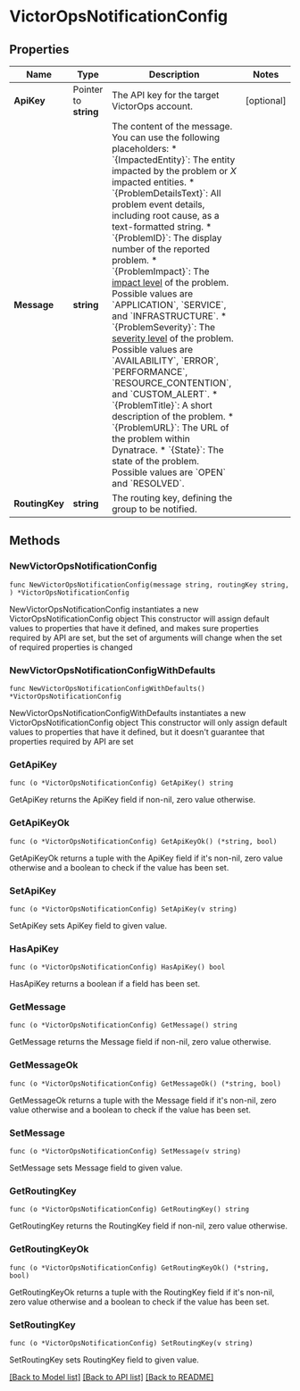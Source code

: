 # VictorOpsNotificationConfig

## Properties

Name | Type | Description | Notes
------------ | ------------- | ------------- | -------------
**ApiKey** | Pointer to **string** | The API key for the target VictorOps account. | [optional] 
**Message** | **string** | The content of the message.   You can use the following placeholders:  * &#x60;{ImpactedEntity}&#x60;: The entity impacted by the problem or *X* impacted entities.  * &#x60;{ProblemDetailsText}&#x60;: All problem event details, including root cause, as a text-formatted string.  * &#x60;{ProblemID}&#x60;: The display number of the reported problem.  * &#x60;{ProblemImpact}&#x60;: The [impact level](https://dt-url.net/klg3k4q) of the problem. Possible values are &#x60;APPLICATION&#x60;, &#x60;SERVICE&#x60;, and &#x60;INFRASTRUCTURE&#x60;.  * &#x60;{ProblemSeverity}&#x60;: The [severity level](https://dt-url.net/f1i3k5b) of the problem. Possible values are &#x60;AVAILABILITY&#x60;, &#x60;ERROR&#x60;, &#x60;PERFORMANCE&#x60;, &#x60;RESOURCE_CONTENTION&#x60;, and &#x60;CUSTOM_ALERT&#x60;.  * &#x60;{ProblemTitle}&#x60;: A short description of the problem.  * &#x60;{ProblemURL}&#x60;: The URL of the problem within Dynatrace.  * &#x60;{State}&#x60;: The state of the problem. Possible values are &#x60;OPEN&#x60; and &#x60;RESOLVED&#x60;.   | 
**RoutingKey** | **string** | The routing key, defining the group to be notified. | 

## Methods

### NewVictorOpsNotificationConfig

`func NewVictorOpsNotificationConfig(message string, routingKey string, ) *VictorOpsNotificationConfig`

NewVictorOpsNotificationConfig instantiates a new VictorOpsNotificationConfig object
This constructor will assign default values to properties that have it defined,
and makes sure properties required by API are set, but the set of arguments
will change when the set of required properties is changed

### NewVictorOpsNotificationConfigWithDefaults

`func NewVictorOpsNotificationConfigWithDefaults() *VictorOpsNotificationConfig`

NewVictorOpsNotificationConfigWithDefaults instantiates a new VictorOpsNotificationConfig object
This constructor will only assign default values to properties that have it defined,
but it doesn't guarantee that properties required by API are set

### GetApiKey

`func (o *VictorOpsNotificationConfig) GetApiKey() string`

GetApiKey returns the ApiKey field if non-nil, zero value otherwise.

### GetApiKeyOk

`func (o *VictorOpsNotificationConfig) GetApiKeyOk() (*string, bool)`

GetApiKeyOk returns a tuple with the ApiKey field if it's non-nil, zero value otherwise
and a boolean to check if the value has been set.

### SetApiKey

`func (o *VictorOpsNotificationConfig) SetApiKey(v string)`

SetApiKey sets ApiKey field to given value.

### HasApiKey

`func (o *VictorOpsNotificationConfig) HasApiKey() bool`

HasApiKey returns a boolean if a field has been set.

### GetMessage

`func (o *VictorOpsNotificationConfig) GetMessage() string`

GetMessage returns the Message field if non-nil, zero value otherwise.

### GetMessageOk

`func (o *VictorOpsNotificationConfig) GetMessageOk() (*string, bool)`

GetMessageOk returns a tuple with the Message field if it's non-nil, zero value otherwise
and a boolean to check if the value has been set.

### SetMessage

`func (o *VictorOpsNotificationConfig) SetMessage(v string)`

SetMessage sets Message field to given value.


### GetRoutingKey

`func (o *VictorOpsNotificationConfig) GetRoutingKey() string`

GetRoutingKey returns the RoutingKey field if non-nil, zero value otherwise.

### GetRoutingKeyOk

`func (o *VictorOpsNotificationConfig) GetRoutingKeyOk() (*string, bool)`

GetRoutingKeyOk returns a tuple with the RoutingKey field if it's non-nil, zero value otherwise
and a boolean to check if the value has been set.

### SetRoutingKey

`func (o *VictorOpsNotificationConfig) SetRoutingKey(v string)`

SetRoutingKey sets RoutingKey field to given value.



[[Back to Model list]](../README.md#documentation-for-models) [[Back to API list]](../README.md#documentation-for-api-endpoints) [[Back to README]](../README.md)


